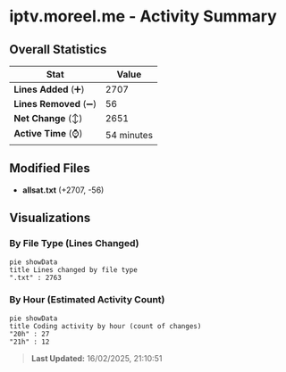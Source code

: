# iptv.moreel.me - Activity Summary 

## Overall Statistics

| Stat                   | Value                                                             |
| ---------------------- | ----------------------------------------------------------------- |
| **Lines Added** (➕)   | 2707                                          |
| **Lines Removed** (➖) | 56                                        |
| **Net Change** (↕)    | 2651                |
| **Active Time** (⌚)   | 54 minutes |


## Modified Files
- **allsat.txt** (+2707, -56)

## Visualizations

### By File Type (Lines Changed)

```mermaid
pie showData
title Lines changed by file type
".txt" : 2763
```

### By Hour (Estimated Activity Count)

```mermaid
pie showData
title Coding activity by hour (count of changes)
"20h" : 27
"21h" : 12
```


> **Last Updated:** 16/02/2025, 21:10:51